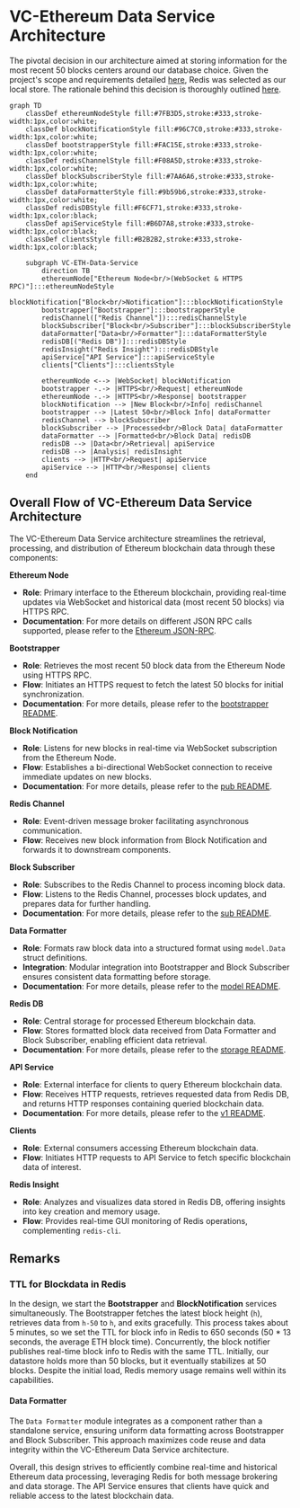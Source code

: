 # VC-Ethereum Data Service Architecture

The pivotal decision in our architecture aimed at storing information for the most recent 50 blocks centers around our database choice. Given the project's scope and requirements detailed [here](https://github.com/srinathln7/ethereum-data-service/blob/main/docs/CHALLENGE.md), Redis was selected as our local store. The rationale behind this decision is thoroughly outlined [here](https://github.com/srinathln7/ethereum-data-service/blob/main/docs/REDIS.md).

```mermaid
graph TD
    classDef ethereumNodeStyle fill:#7FB3D5,stroke:#333,stroke-width:1px,color:white;
    classDef blockNotificationStyle fill:#96C7C0,stroke:#333,stroke-width:1px,color:white;
    classDef bootstrapperStyle fill:#FAC15E,stroke:#333,stroke-width:1px,color:white;
    classDef redisChannelStyle fill:#F08A5D,stroke:#333,stroke-width:1px,color:white;
    classDef blockSubscriberStyle fill:#7AA6A6,stroke:#333,stroke-width:1px,color:white;
    classDef dataFormatterStyle fill:#9b59b6,stroke:#333,stroke-width:1px,color:white;
    classDef redisDBStyle fill:#F6CF71,stroke:#333,stroke-width:1px,color:black;
    classDef apiServiceStyle fill:#B6D7A8,stroke:#333,stroke-width:1px,color:black;
    classDef clientsStyle fill:#B2B2B2,stroke:#333,stroke-width:1px,color:black;

    subgraph VC-ETH-Data-Service
        direction TB
        ethereumNode["Ethereum Node<br/>(WebSocket & HTTPS RPC)"]:::ethereumNodeStyle
        blockNotification["Block<br/>Notification"]:::blockNotificationStyle
        bootstrapper["Bootstrapper"]:::bootstrapperStyle
        redisChannel(["Redis Channel"]):::redisChannelStyle
        blockSubscriber["Block<br/>Subscriber"]:::blockSubscriberStyle
        dataFormatter["Data<br/>Formatter"]:::dataFormatterStyle
        redisDB[("Redis DB")]:::redisDBStyle
        redisInsight("Redis Insight"):::redisDBStyle
        apiService["API Service"]:::apiServiceStyle
        clients["Clients"]:::clientsStyle

        ethereumNode <--> |WebSocket| blockNotification
        bootstrapper -.-> |HTTPS<br/>Request| ethereumNode
        ethereumNode -.-> |HTTPS<br/>Response| bootstrapper
        blockNotification --> |New Block<br/>Info| redisChannel
        bootstrapper --> |Latest 50<br/>Block Info| dataFormatter
        redisChannel --> blockSubscriber
        blockSubscriber --> |Processed<br/>Block Data| dataFormatter
        dataFormatter --> |Formatted<br/>Block Data| redisDB
        redisDB --> |Data<br/>Retrieval| apiService
        redisDB --> |Analysis| redisInsight
        clients --> |HTTP<br/>Request| apiService
        apiService --> |HTTP<br/>Response| clients
    end
```

## Overall Flow of VC-Ethereum Data Service Architecture

The VC-Ethereum Data Service architecture streamlines the retrieval, processing, and distribution of Ethereum blockchain data through these components:

**Ethereum Node**
- **Role**: Primary interface to the Ethereum blockchain, providing real-time updates via WebSocket and historical data (most recent 50 blocks) via HTTPS RPC.
- **Documentation**: For more details on different JSON RPC calls supported, please refer to the [Ethereum JSON-RPC](https://ethereum.org/en/developers/docs/apis/json-rpc/).

**Bootstrapper**
- **Role**: Retrieves the most recent 50 block data from the Ethereum Node using HTTPS RPC.
- **Flow**: Initiates an HTTPS request to fetch the latest 50 blocks for initial synchronization.
- **Documentation**: For more details, please refer to the [bootstrapper README](https://github.com/srinathln7/ethereum-data-service/tree/main/internal/services/bootstrapper).

**Block Notification**
- **Role**: Listens for new blocks in real-time via WebSocket subscription from the Ethereum Node.
- **Flow**: Establishes a bi-directional WebSocket connection to receive immediate updates on new blocks.
- **Documentation**: For more details, please refer to the [pub README](https://github.com/srinathln7/ethereum-data-service/tree/main/internal/services/pub).

**Redis Channel**
- **Role**: Event-driven message broker facilitating asynchronous communication.
- **Flow**: Receives new block information from Block Notification and forwards it to downstream components.

**Block Subscriber**
- **Role**: Subscribes to the Redis Channel to process incoming block data.
- **Flow**: Listens to the Redis Channel, processes block updates, and prepares data for further handling.
- **Documentation**: For more details, please refer to the [sub README](https://github.com/srinathln7/ethereum-data-service/tree/main/internal/services/sub).

**Data Formatter**
- **Role**: Formats raw block data into a structured format using `model.Data` struct definitions.
- **Integration**: Modular integration into Bootstrapper and Block Subscriber ensures consistent data formatting before storage.
- **Documentation**: For more details, please refer to the [model README](https://github.com/srinathln7/ethereum-data-service/tree/main/internal/model).

**Redis DB**
- **Role**: Central storage for processed Ethereum blockchain data.
- **Flow**: Stores formatted block data received from Data Formatter and Block Subscriber, enabling efficient data retrieval.
- **Documentation**: For more details, please refer to the [storage README](https://github.com/srinathln7/ethereum-data-service/tree/main/internal/storage).

**API Service**
- **Role**: External interface for clients to query Ethereum blockchain data.
- **Flow**: Receives HTTP requests, retrieves requested data from Redis DB, and returns HTTP responses containing queried blockchain data.
- **Documentation**: For more details, please refer to the [v1 README](https://github.com/srinathln7/ethereum-data-service/tree/main/api/v1).

**Clients**
- **Role**: External consumers accessing Ethereum blockchain data.
- **Flow**: Initiates HTTP requests to API Service to fetch specific blockchain data of interest.

**Redis Insight**
- **Role**: Analyzes and visualizes data stored in Redis DB, offering insights into key creation and memory usage.
- **Flow**: Provides real-time GUI monitoring of Redis operations, complementing `redis-cli`.


## Remarks

### TTL for Blockdata in Redis

In the design, we start the **Bootstrapper** and **BlockNotification** services simultaneously. The Bootstrapper fetches the latest block height (`h`), retrieves data from `h-50` to `h`, and exits gracefully. This process takes about 5 minutes, so we set the TTL for block info in Redis to 650 seconds (50 * 13 seconds, the average ETH block time). Concurrently, the block notifier publishes real-time block info to Redis with the same TTL. Initially, our datastore holds more than 50 blocks, but it eventually stabilizes at 50 blocks. Despite the initial load, Redis memory usage remains well within its capabilities.

#### Data Formatter

The `Data Formatter` module integrates as a component rather than a standalone service, ensuring uniform data formatting across Bootstrapper and Block Subscriber. This approach maximizes code reuse and data integrity within the VC-Ethereum Data Service architecture.

Overall, this design strives to efficiently combine real-time and historical Ethereum data processing, leveraging Redis for both message brokering and data storage. The API Service ensures that clients have quick and reliable access to the latest blockchain data.
